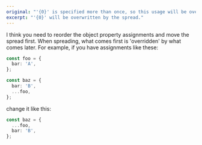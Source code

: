 ```yaml
---
original: "'{0}' is specified more than once, so this usage will be overwritten."
excerpt: "'{0}' will be overwritten by the spread."
---
```


I think you need to reorder the object property assignments and move the spread first. When spreading, what comes first is 'overridden' by what comes later. For example, if you have assignments like these:

```ts
const foo = {
  bar: 'A',
};

const baz = {
  bar: 'B',
  ...foo,
};
```

change it like this:

```ts
const baz = {
  ...foo,
  bar: 'B',
};
```
